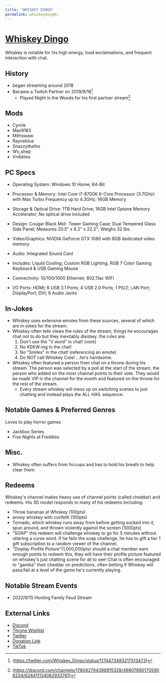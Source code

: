 ```yaml
---
title: "WHISKEY DINGO"
permalink: whiskeyding0/
---
```


# [Whiskey Dingo](https://www.tiktok.com/@whiskeyding0)
Whiskey is notable for his high energy, loud exclaimations, and frequent interaction with chat.

## History
- began streaming around 2018
- Became a Twitch Partner on 2019/9/18[^1]
  - Played Night in the Woods for his first partner stream[^2]


## Mods
- Cyrcle
- Max9183
- Mithswaw
- Rayneblue
- Snazzythefox
- Wv_shep
- Vnibbles

## PC Specs
- Operating System: Windows 10 Home; 64-Bit

- Processor & Memory: Intel Core i7-8700K 6-Core Processor (3.7GHz) with Max Turbo Frequency up to 4.3GHz; 16GB Memory

- Storage & Optical Drive: 1TB Hard Drive; 16GB Intel Optane Memory Accelerator; No optical drive included

- Design: Cougar Black Mid- Tower Gaming Case; Dual Tempered Glass Side Panel; Measures 20.5" x 8.2" x 22.2"; Weighs 32 lbs.

- Video/Graphics: NVIDIA GeForce GTX 1080 with 8GB dedicated video memory

- Audio: Integrated Sound Card

- Includes: Liquid Cooling; Custom RGB Lighting; RGB 7 Color Gaming Keyboard & USB Gaming Mouse

- Connectivity: 10/100/1000 Ethernet; 802.11ac WiFi

- I/O Ports: HDMI; 6 USB 3.1 Ports; 4 USB 2.0 Ports; 1 PS/2; LAN Port; DisplayPort; DVI; 6 Audio Jacks

## In-Jokes
- Whiskey uses extensive emotes from these sources, several of which are in-jokes for the stream.
- Whiskey often tells views the rules of the stream, things he encourages chat not to do but they inevitably disobey. the rules are:
  1. Don't use the "V word" in chat! (vore)
  2. No KEKW-ing in the chat!
  3. No "Smiles" in the chat! (referencing an emote)
  4. Do *NOT* call Whiskey Cute! ...he's handsome.
- Whiskey often featured a person from chat on a throne during his stream. The person was selected by a poll at the start of the stream, the person who added on the most channel points to their vote. They would be made VIP in the channel for the month and featured on the throne for the rest of the stream. 
  - Every stream whiskey will mess up on switching scenes to just chatting and instead plays the ALL HAIL sequence.

## Notable Games & Preferred Genres
Loves to play horror games
- Jackbox Series
- Five Nights at Freddies

## Misc.
- Whiskey often suffers from hiccups and has to hold his breath to help clear them.

## Redeems
Whiskey's channel makes heavy use of channel points (called cheddar) and redeems. His 3D model responds to many of his redeems including:
- Throw bananas at Whiskey (100pts)
- annoy whiskey with confetti (100pts)
- Tornado, which whiskey runs away from before getting sucked into it, spun around, and thrown violently against the screen (1000pts)
- "SOAP" this redeem will challenge whiskey to go for 5 minutes without uttering a curse word. If he fails the soap challenge, he has to gift a tier 1 gift subscription to a random viewer of the channel.
- "Display Profile Picture"(1,000,000pts) should a chat member earn enough points to redeem this, they will have their profile picture featured on whiskey's just chatting scene for all to see!
Chat is often encouraged to "gamba" their cheddar on predictions, often betting if Whiskey will pass/fail at a level of the game he's currently playing. 

## Notable Stream Events
- 2022/9/15 Hosting Family Feud Stream

## External Links
- [Discord](https://discord.com/invite/dingoden)
- [Throne Wishlist](https://throne.me/u/whiskeyding0)
- [Twitter](https://twitter.com/Whiskey_Dingo)
- [Donation Link](https://streamlabs.com/whiskeyding0/tip)
- [TikTok](https://www.tiktok.com/@whiskeyding0)

[^1]: (https://twitter.com/Whiskey_Dingo/status/1174473493217513473)
[^2]: (https://discord.com/channels/178042794386915328/498076901705908234/624411124082933761)
